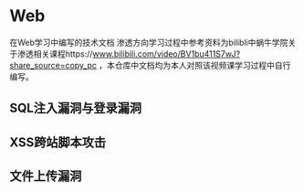 # Web
在Web学习中编写的技术文档
渗透方向学习过程中参考资料为bilibli中蜗牛学院关于渗透相关课程https://www.bilibili.com/video/BV1bu411S7wJ?share_source=copy_pc ，本仓库中文档均为本人对照该视频课学习过程中自行编写。
## SQL注入漏洞与登录漏洞

## XSS跨站脚本攻击

## 文件上传漏洞
